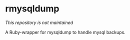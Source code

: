 # rmysqldump

_This repository is not maintained_

A Ruby-wrapper for mysqldump to handle mysql backups.
